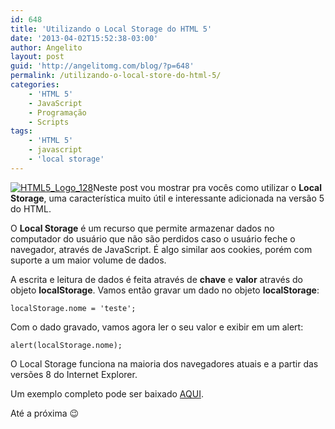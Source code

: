 ```yaml
---
id: 648
title: 'Utilizando o Local Storage do HTML 5'
date: '2013-04-02T15:52:38-03:00'
author: Angelito
layout: post
guid: 'http://angelitomg.com/blog/?p=648'
permalink: /utilizando-o-local-store-do-html-5/
categories:
    - 'HTML 5'
    - JavaScript
    - Programação
    - Scripts
tags:
    - 'HTML 5'
    - javascript
    - 'local storage'
---
```


[![HTML5_Logo_128](http://angelitomg.github.io/wp-content/uploads/2013/04/HTML5_Logo_128.png)](http://angelitomg.github.io/wp-content/uploads/2013/04/HTML5_Logo_128.png)Neste post vou mostrar pra vocês como utilizar o **Local Storage**, uma característica muito útil e interessante adicionada na versão 5 do HTML.

O **Local Storage** é um recurso que permite armazenar dados no computador do usuário que não são perdidos caso o usuário feche o navegador, através de JavaScript. É algo similar aos cookies, porém com suporte a um maior volume de dados.

A escrita e leitura de dados é feita através de **chave** e **valor** através do objeto **localStorage**. Vamos então gravar um dado no objeto **localStorage**:

`localStorage.nome = 'teste';`

Com o dado gravado, vamos agora ler o seu valor e exibir em um alert:

`alert(localStorage.nome);`

O Local Storage funciona na maioria dos navegadores atuais e a partir das versões 8 do Internet Explorer.

Um exemplo completo pode ser baixado [AQUI](https://angelitomg.github.io/downloads/exemplo-local-storage.zip).

Até a próxima 😉